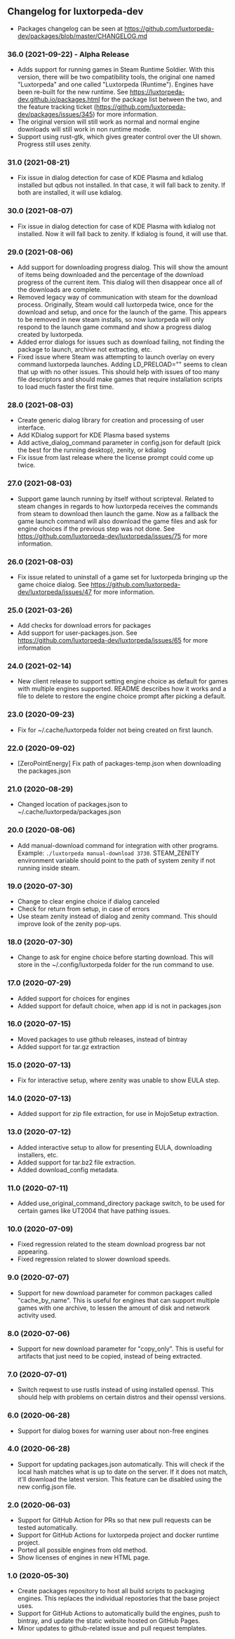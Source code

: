 ## Changelog for luxtorpeda-dev

* Packages changelog can be seen at https://github.com/luxtorpeda-dev/packages/blob/master/CHANGELOG.md

### 36.0 (2021-09-22) - Alpha Release

* Adds support for running games in Steam Runtime Soldier. With this version, there will be two compatibility tools, the original one named "Luxtorpeda" and one called "Luxtorpeda (Runtime"). Engines have been re-built for the new runtime. See https://luxtorpeda-dev.github.io/packages.html for the package list between the two, and the feature tracking ticket (https://github.com/luxtorpeda-dev/packages/issues/345) for more information.
* The original version will still work as normal and normal engine downloads will still work in non runtime mode.
* Support using rust-gtk, which gives greater control over the UI shown. Progress still uses zenity.

### 31.0 (2021-08-21)

* Fix issue in dialog detection for case of KDE Plasma and kdialog installed but qdbus not installed. In that case, it will fall back to zenity. If both are installed, it will use kdialog.

### 30.0 (2021-08-07)

* Fix issue in dialog detection for case of KDE Plasma with kdialog not installed. Now it will fall back to zenity. If kdialog is found, it will use that.

### 29.0 (2021-08-06)

* Add support for downloading progress dialog. This will show the amount of items being downloaded and the percentage of the download progress of the current item. This dialog will then disappear once all of the downloads are complete.
* Removed legacy way of communication with steam for the download process. Originally, Steam would call luxtorpeda twice, once for the download and setup, and once for the launch of the game. This appears to be removed in new steam installs, so now luxtorpeda will only respond to the launch game command and show a progress dialog created by luxtorpeda.
* Added error dialogs for issues such as download failing, not finding the package to launch, archive not extracting, etc.
* Fixed issue where Steam was attempting to launch overlay on every command luxtorpeda launches. Adding LD_PRELOAD="" seems to clean that up with no other issues. This should help with issues of too many file descriptors and should make games that require installation scripts to load much faster the first time.

### 28.0 (2021-08-03)

* Create generic dialog library for creation and processing of user interface.
* Add KDialog support for KDE Plasma based systems
* Add active_dialog_command parameter in config.json for default (pick the best for the running desktop), zenity, or kdialog
* Fix issue from last release where the license prompt could come up twice.

### 27.0 (2021-08-03)

* Support game launch running by itself without scripteval. Related to steam changes in regards to how luxtorpeda receives the commands from steam to download then launch the game. Now as a fallback the game launch command will also download the game files and ask for engine choices if the previous step was not done. See https://github.com/luxtorpeda-dev/luxtorpeda/issues/75 for more information.

### 26.0 (2021-08-03)

* Fix issue related to uninstall of a game set for luxtorpeda bringing up the game choice dialog. See https://github.com/luxtorpeda-dev/luxtorpeda/issues/47 for more information.

### 25.0 (2021-03-26)

* Add checks for download errors for packages
* Add support for user-packages.json. See https://github.com/luxtorpeda-dev/luxtorpeda/issues/65 for more information

### 24.0 (2021-02-14)

* New client release to support setting engine choice as default for games with multiple engines supported. README describes how it works and a file to delete to restore the engine choice prompt after picking a default.

### 23.0 (2020-09-23)

* Fix for ~/.cache/luxtorpeda folder not being created on first launch.

### 22.0 (2020-09-02)

* [ZeroPointEnergy] Fix path of packages-temp.json when downloading the packages.json

### 21.0 (2020-08-29)

* Changed location of packages.json to ~/.cache/luxtorpeda/packages.json

### 20.0 (2020-08-06)

* Add manual-download command for integration with other programs. Example: ```./luxtorpeda manual-download 3730```. STEAM_ZENITY environment variable should point to the path of system zenity if not running inside steam.

### 19.0 (2020-07-30)

* Change to clear engine choice if dialog canceled
* Check for return from setup, in case of errors
* Use steam zenity instead of dialog and zenity command. This should improve look of the zenity pop-ups.

### 18.0 (2020-07-30)

- Change to ask for engine choice before starting download. This will store in the ~/.config/luxtorpeda folder for the run command to use.

### 17.0 (2020-07-29)

- Added support for choices for engines
- Added support for default choice, when app id is not in packages.json

### 16.0 (2020-07-15)

- Moved packages to use github releases, instead of bintray
- Added support for tar.gz extraction

### 15.0 (2020-07-13)

- Fix for interactive setup, where zenity was unable to show EULA step.

### 14.0 (2020-07-13)

- Added support for zip file extraction, for use in MojoSetup extraction.

### 13.0 (2020-07-12)

- Added interactive setup to allow for presenting EULA, downloading installers, etc. 
- Added support for tar.bz2 file extraction.
- Added download_config metadata.

### 11.0 (2020-07-11)

- Added use_original_command_directory package switch, to be used for certain games like UT2004 that have pathing issues.

### 10.0 (2020-07-09)

- Fixed regression related to the steam download progress bar not appearing.
- Fixed regression related to slower download speeds.

### 9.0 (2020-07-07)

- Support for new download parameter for common packages called "cache_by_name". This is useful for engines that can support multiple games with one archive, to lessen the amount of disk and network activity used.

### 8.0 (2020-07-06)

- Support for new download parameter for "copy_only". This is useful for artifacts that just need to be copied, instead of being extracted.

### 7.0 (2020-07-01)

- Switch reqwest to use rustls instead of using installed openssl. This should help with problems on certain distros and their openssl versions.

### 6.0 (2020-06-28)

- Support for dialog boxes for warning user about non-free engines

### 4.0 (2020-06-28)

- Support for updating packages.json automatically. This will check if the local hash matches what is up to date on the server. If it does not match, it'll download the latest version. This feature can be disabled using the new config.json file.

### 2.0 (2020-06-03)

- Support for GitHub Action for PRs so that new pull requests can be tested automatically.
- Support for GitHub Actions for luxtorpeda project and docker runtime project.
- Ported all possible engines from old method.
- Show licenses of engines in new HTML page.

### 1.0 (2020-05-30)

- Create packages repository to host all build scripts to packaging engines. This replaces the individual repostories that the base project uses.
- Support for GitHub Actions to automatically build the engines, push to bintray, and update the static website hosted on GitHub Pages.
- Minor updates to github-related issue and pull request templates.
